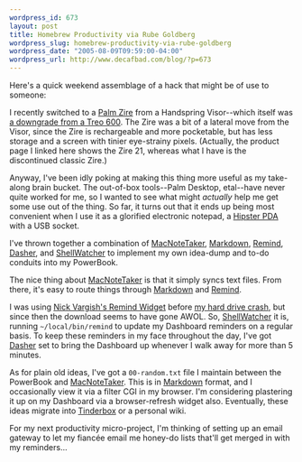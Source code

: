 ```yaml
--- 
wordpress_id: 673
layout: post
title: Homebrew Productivity via Rube Goldberg
wordpress_slug: homebrew-productivity-via-rube-goldberg
wordpress_date: "2005-08-09T09:59:00-04:00"
wordpress_url: http://www.decafbad.com/blog/?p=673
---
```

Here's a quick weekend assemblage of a hack that might be of use to someone:

I recently switched to a [Palm Zire][zire] from a Handspring Visor--which itself was [a downgrade from a Treo 600][down].  The Zire was a bit of a lateral move from the Visor, since the Zire is rechargeable and more pocketable, but has less storage and a screen with tinier eye-strainy pixels.  (Actually, the product page I linked here shows the Zire 21, whereas what I have is the discontinued classic Zire.)

Anyway, I've been idly poking at making this thing more useful as my take-along brain bucket.  The out-of-box tools--Palm Desktop, etal--have never quite worked for me, so I wanted to see what might *actually* help me get some use out of the thing.  So far, it turns out that it ends up being most convenient when I use it as a glorified electronic notepad, a [Hipster PDA][hipster] with a USB socket.

I've thrown together a combination of [MacNoteTaker][notetaker], [Markdown][markdown],  [Remind][remind], [Dasher][dasher], and [ShellWatcher][shellwatcher] to implement my own idea-dump and to-do conduits into my PowerBook.  

The nice thing about [MacNoteTaker][notetaker] is that it simply syncs text files.  From there, it's easy to route things through [Markdown][markdown] and [Remind][remind].  

I was using [Nick Vargish's Remind Widget][remind_widget] before [my hard drive crash][crash], but since then the download seems to have gone AWOL.  So, [ShellWatcher][shellwatcher] it is, running `~/local/bin/remind` to update my Dashboard reminders on a regular basis.  To keep these reminders in my face throughout the day, I've got [Dasher][dasher] set to bring the Dashboard up whenever I walk away for more than 5 minutes.

As for plain old ideas, I've got a `00-random.txt` file I maintain between the PowerBook and [MacNoteTaker][notetaker].  This is in [Markdown][markdown] format, and I occasionally view it via a filter CGI in my browser.  I'm considering plastering it up on my Dashboard via a browser-refresh widget also.  Eventually, these ideas migrate into [Tinderbox][tinderbox] or a personal wiki.

For my next productivity micro-project, I'm thinking of setting up an email gateway to let my fianc&#233;e email me honey-do lists that'll get merged in with my reminders...

[tinderbox]: http://www.eastgate.com/Tinderbox/
[dasher]: http://www.splasm.com/products/productdasher.html
[remind]: http://www.roaringpenguin.com/penguin/open_source_remind.php
[shellwatcher]: http://www.apple.com/downloads/dashboard/developer/shellwatcher.html
[remind_widget]: http://www.43folders.com/2005/06/dashboard_widge.html
[down]: http://www.decafbad.com/blog/2005/06/14/gadget_flashback
[notetaker]: http://homepage.mac.com/wis/Personal/programs/NoteTaker/NoteTaker.html
[hipster]: http://www.hipsterpda.com/
[zire]: http://www.palm.com/us/products/zire/
[markdown]: http://daringfireball.net/projects/markdown/
[crash]: http://www.decafbad.com/blog/2005/07/05/exocortex_stroke

